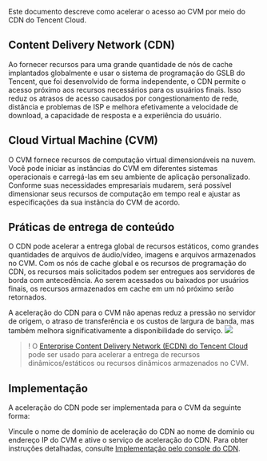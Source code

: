 Este documento descreve como acelerar o acesso ao CVM por meio do CDN do Tencent Cloud.

## Content Delivery Network (CDN)
Ao fornecer recursos para uma grande quantidade de nós de cache implantados globalmente e usar o sistema de programação do GSLB do Tencent, que foi desenvolvido de forma independente, o CDN permite o acesso próximo aos recursos necessários para os usuários finais. Isso reduz os atrasos de acesso causados por congestionamento de rede, distância e problemas de ISP e melhora efetivamente a velocidade de download, a capacidade de resposta e a experiência do usuário.

## Cloud Virtual Machine (CVM)
O CVM fornece recursos de computação virtual dimensionáveis na nuvem. Você pode iniciar as instâncias do CVM em diferentes sistemas operacionais e carregá-las em seu ambiente de aplicação personalizado. Conforme suas necessidades empresariais mudarem, será possível dimensionar seus recursos de computação em tempo real e ajustar as especificações da sua instância do CVM de acordo.


## Práticas de entrega de conteúdo

O CDN pode acelerar a entrega global de recursos estáticos, como grandes quantidades de arquivos de áudio/vídeo, imagens e arquivos armazenados no CVM. Com os nós de cache global e os recursos de programação do CDN, os recursos mais solicitados podem ser entregues aos servidores de borda com antecedência. Ao serem acessados ou baixados por usuários finais, os recursos armazenados em cache em um nó próximo serão retornados.

A aceleração do CDN para o CVM não apenas reduz a pressão no servidor de origem, o atraso de transferência e os custos de largura de banda, mas também melhora significativamente a disponibilidade do serviço.
![](https://main.qcloudimg.com/raw/66e176f86760440228d930e077f21247.png)

>! O [Enterprise Content Delivery Network (ECDN) do Tencent Cloud](https://intl.cloud.tencent.com/product/ecdn) pode ser usado para acelerar a entrega de recursos dinâmicos/estáticos ou recursos dinâmicos armazenados no CVM.


## Implementação

A aceleração do CDN pode ser implementada para o CVM da seguinte forma:

Vincule o nome de domínio de aceleração do CDN ao nome de domínio ou endereço IP do CVM e ative o serviço de aceleração do CDN. Para obter instruções detalhadas, consulte [Implementação pelo console do CDN](https://intl.cloud.tencent.com/document/product/228/32988).
